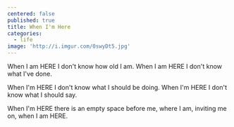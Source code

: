 ```yaml
---
centered: false
published: true
title: When I'm Here
categories:
  - life
image: 'http://i.imgur.com/0swyDt5.jpg'
---
```

When I am HERE
I don't know how old I am.
When I am HERE
I don't know what I've done.

When I'm HERE
I don't know what I should be doing.
When I'm HERE
I don't know what I should say.

When I'm HERE
there is an empty space before me,
where I am,
inviting me on,
when I am HERE.
